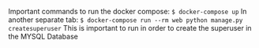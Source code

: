 Important commands to run the docker compose:
``` $ docker-compose up ```
In another separate tab:
``` $ docker-compose run --rm web python manage.py createsuperuser ```
This is important to run in order to create the superuser in the MYSQL Database